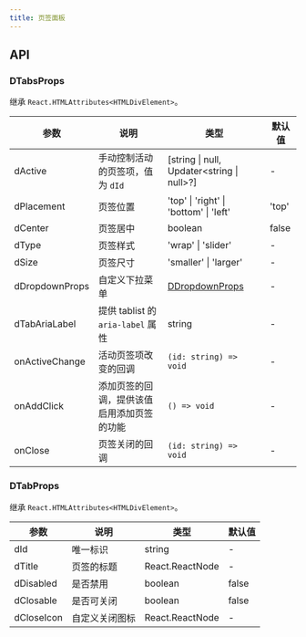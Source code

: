 ```yaml
---
title: 页签面板
---
```


## API

### DTabsProps

继承 `React.HTMLAttributes<HTMLDivElement>`。

<!-- prettier-ignore-start -->
| 参数 | 说明 | 类型 | 默认值 | 
| --- | --- | --- | --- | 
| dActive | 手动控制活动的页签项，值为 `dId` | [string \| null, Updater\<string \| null\>?] | - |
| dPlacement | 页签位置 | 'top' \| 'right' \| 'bottom' \| 'left'  | 'top' |
| dCenter | 页签居中 | boolean | false |
| dType | 页签样式 | 'wrap' \| 'slider' | - |
| dSize | 页签尺寸 | 'smaller' \| 'larger' | - |
| dDropdownProps | 自定义下拉菜单 | [DDropdownProps](/components/Dropdown#DDropdownProps) | - |
| dTabAriaLabel | 提供 tablist 的 `aria-label` 属性 | string | - |
| onActiveChange | 活动页签项改变的回调 | `(id: string) => void` | - |
| onAddClick | 添加页签的回调，提供该值启用添加页签的功能 | `() => void` | - |
| onClose | 页签关闭的回调 | `(id: string) => void` | - |
<!-- prettier-ignore-end -->

### DTabProps

继承 `React.HTMLAttributes<HTMLDivElement>`。

<!-- prettier-ignore-start -->
| 参数 | 说明 | 类型 | 默认值 | 
| --- | --- | --- | --- | 
| dId | 唯一标识 | string | - |
| dTitle | 页签的标题 | React.ReactNode | - |
| dDisabled | 是否禁用 | boolean | false |
| dClosable | 是否可关闭 | boolean | false |
| dCloseIcon | 自定义关闭图标 | React.ReactNode | - |
<!-- prettier-ignore-end -->
